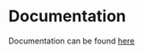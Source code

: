# Documentation
Documentation can be found [here](https://electronicmanuel.github.io/VideoSyncer-REACT/)